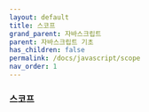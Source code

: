 ```yaml
---
layout: default
title: 스코프
grand_parent: 자바스크립트
parent: 자바스크립트 기초
has_children: false
permalink: /docs/javascript/scope
nav_order: 1
---
```



### **스코프**

